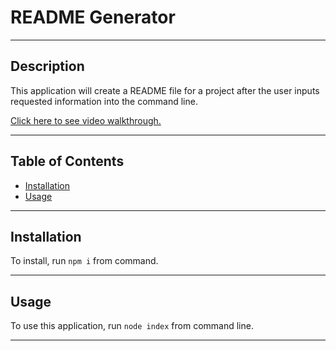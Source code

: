 # README Generator
***
## Description
  This application will create a README file for a project after the user inputs requested information into the command line.

  [Click here to see video walkthrough.](https://drive.google.com/file/d/1ttOsBFo-BpQ8TKdmca71Bg_tcAFJNpPr/view)
  ***
  ## Table of Contents
  - [Installation](#installation)
  - [Usage](#usage)
  ***
  ## Installation
  To install, run `npm i` from command.
  ***
  ## Usage
  To use this application, run `node index` from command line.
  ***
 